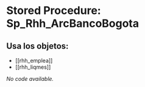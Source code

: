 # Stored Procedure: Sp_Rhh_ArcBancoBogota

## Usa los objetos:
- [[rhh_emplea]]
- [[rhh_liqmes]]

*No code available.*
